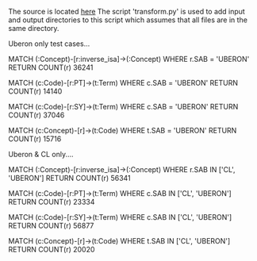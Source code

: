 
The source is located [here](https://pitt-my.sharepoint.com/personal/jos220_pitt_edu/_layouts/15/onedrive.aspx?id=%2Fpersonal%2Fjos220%5Fpitt%5Fedu%2FDocuments%2FOWLNETS%2DUMLS%2DGRAPH)
The script 'transform.py' is used to add input and output directories to this script which assumes that all files are in the same directory.

Uberon only test cases...

MATCH (:Concept)-[r:inverse_isa]->(:Concept) WHERE r.SAB = 'UBERON' RETURN COUNT(r)
36241

MATCH (c:Code)-[r:PT]->(t:Term) WHERE c.SAB = 'UBERON' RETURN COUNT(r)
14140

MATCH (c:Code)-[r:SY]->(t:Term) WHERE c.SAB = 'UBERON' RETURN COUNT(r)
37046

MATCH (c:Concept)-[r]->(t:Code) WHERE t.SAB = 'UBERON' RETURN COUNT(r)
15716

Uberon & CL only....

MATCH (:Concept)-[r:inverse_isa]->(:Concept) WHERE r.SAB IN ['CL', 'UBERON'] RETURN COUNT(r)
56341

MATCH (c:Code)-[r:PT]->(t:Term) WHERE c.SAB IN ['CL', 'UBERON'] RETURN COUNT(r)
23334

MATCH (c:Code)-[r:SY]->(t:Term) WHERE c.SAB IN ['CL', 'UBERON'] RETURN COUNT(r)
56877

MATCH (c:Concept)-[r]->(t:Code) WHERE t.SAB IN ['CL', 'UBERON'] RETURN COUNT(r)
20020
